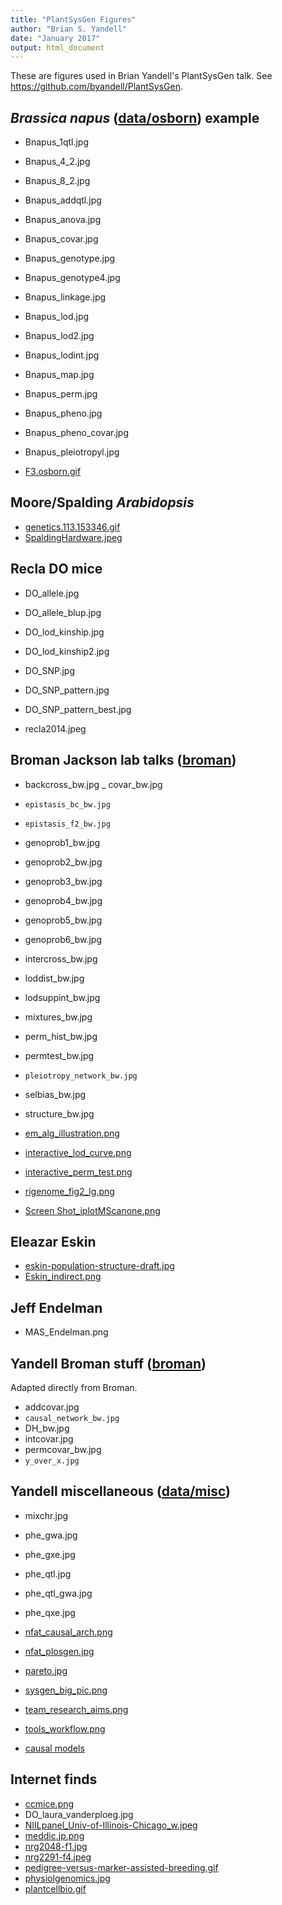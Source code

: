```yaml
---
title: "PlantSysGen Figures"
author: "Brian S. Yandell"
date: "January 2017"
output: html_document
---
```


These are figures used in Brian Yandell's PlantSysGen talk. See
<https://github.com/byandell/PlantSysGen>.

## _Brassica napus_ ([data/osborn](https://github.com/byandell/PlantSysGen/tree/master/data/osborn)) example

- Bnapus_1qtl.jpg
- Bnapus_4_2.jpg
- Bnapus_8_2.jpg
- Bnapus_addqtl.jpg
- Bnapus_anova.jpg
- Bnapus_covar.jpg
- Bnapus_genotype.jpg
- Bnapus_genotype4.jpg
- Bnapus_linkage.jpg
- Bnapus_lod.jpg
- Bnapus_lod2.jpg
- Bnapus_lodint.jpg
- Bnapus_map.jpg
- Bnapus_perm.jpg
- Bnapus_pheno.jpg
- Bnapus_pheno_covar.jpg
- Bnapus_pleiotropyl.jpg

- [F3.osborn.gif](http://www.genetics.org/content/162/3/1457)

## Moore/Spalding _Arabidopsis_

- [genetics.113.153346.gif](http://dx.doi.org/10.1534/genetics.113.153346)
- [SpaldingHardware.jpeg](http://phytomorph.wisc.ed)

## Recla DO mice

- DO_allele.jpg
- DO_allele_blup.jpg
- DO_lod_kinship.jpg
- DO_lod_kinship2.jpg
- DO_SNP.jpg
- DO_SNP_pattern.jpg
- DO_SNP_pattern_best.jpg

- recla2014.jpeg

## Broman Jackson lab talks ([broman](https://github.com/byandell/PlantSysGen/tree/master/broman))

- backcross_bw.jpg
_ covar_bw.jpg
- `epistasis_bc_bw.jpg`
- `epistasis_f2_bw.jpg`
- genoprob1_bw.jpg
- genoprob2_bw.jpg
- genoprob3_bw.jpg
- genoprob4_bw.jpg
- genoprob5_bw.jpg
- genoprob6_bw.jpg
- intercross_bw.jpg
- loddist_bw.jpg
- lodsuppint_bw.jpg
- mixtures_bw.jpg
- perm_hist_bw.jpg
- permtest_bw.jpg
- `pleiotropy_network_bw.jpg`
- selbias_bw.jpg
- structure_bw.jpg

- [em_alg_illustration.png](~/Documents/Talks/broman_karl/Talk_JAXsysgen/Intro/Figs/em_alg_illustration.png)
- [interactive_lod_curve.png](~/Documents/Talks/broman_karl/Talk_JAXsysgen/Intro/Figs/interactive_lod_curve.png)
- [interactive_perm_test.png](~/Documents/Talks/broman_karl/Talk_JAXsysgen/Intro/Figs/interactive_perm_test.png)
- [rigenome_fig2_lg.png]()
- [Screen Shot_iplotMScanone.png]()

## Eleazar Eskin

- [eskin-population-structure-draft.jpg](https://doi.org/10.1101/092106)
- [Eskin_indirect.png](https://doi.org/10.1101/092106)

## Jeff Endelman

- MAS_Endelman.png

## Yandell Broman stuff ([broman](https://github.com/byandell/PlantSysGen/tree/master/broman))

Adapted directly from Broman.

- addcovar.jpg
- `causal_network_bw.jpg`
- DH_bw.jpg
- intcovar.jpg
- permcovar_bw.jpg
- `y_over_x.jpg`

## Yandell miscellaneous ([data/misc](https://github.com/byandell/PlantSysGen/tree/master/data/misc))

- mixchr.jpg
- phe_gwa.jpg
- phe_gxe.jpg
- phe_qtl.jpg
- phe_qtl_gwa.jpg
- phe_qxe.jpg

- [nfat_causal_arch.png](http://dx.doi.org/10.1371/journal.pgen.1006466)
- [nfat_plosgen.jpg](http://dx.doi.org/10.1371/journal.pgen.1006466)
- [pareto.jpg](http://www.stat.wisc.edu/~yandell/talk/sisg/seattle2008/bsyoverview.ppt)
- [sysgen_big_pic.png](http://www.stat.wisc.edu/~yandell/talk/stat/Yandell_CHTC.pptx)
- [team_research_aims.png](http://www.stat.wisc.edu/~yandell/talk/stat/Yandell_CHTC.pptx)
- [tools_workflow.png](http://www.stat.wisc.edu/~yandell/talk/stat/Yandell_CHTC.pptx)

- [causal models](http://www.stat.wisc.edu/~yandell/talk/2013AnGen.ppt)

## Internet finds

- [ccmice.png](http://compgen.unc.edu/wp/wp-content/uploads/2009/03/ccmice.png)
- DO_laura_vanderploeg.jpg
- [NIILpanel_Univ-of-Illinois-Chicago_w.jpeg](http://blog.generationcp.org/category/women-in-science-2/)
- [meddic.jp.png](http://meddic.jp/isogenic_line)
- [nrg2048-f1.jpg](http://dx.doi.org/10.1038/nrg2048)
- [nrg2291-f4.jpeg](http://www.nature.com/nrg/journal/v9/n3/images/nrg2291-f4.jpg)
- [pedigree-versus-marker-assisted-breeding.gif](http://www.21stcentech.com/heard-marker-assisted-breeding/)
- [physiolgenomics.jpg](http://dx.doi.org/10.1152/physiolgenomics.00127.2013)
- [plantcellbio.gif](http://plantcellbiology.masters.grkraj.org/html/Plant_Cell_Genetics2-Genetics_files/image029.gif)
